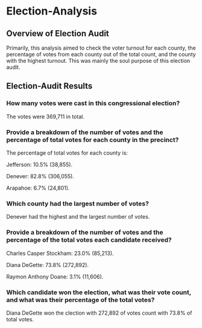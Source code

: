 # Election-Analysis
## Overview of Election Audit
Primarily, this analysis aimed to check the voter turnout for each county, the percentage of votes from each county out of the total count, and the county with the highest turnout. This was mainly the soul purpose of this election audit.
## Election-Audit Results
### How many votes were cast in this congressional election?
The votes were 369,711 in total.
### Provide a breakdown of the number of votes and the percentage of total votes for each county in the precinct?
The percentage of total votes for each county is:

Jefferson: 10.5% (38,855).

Denever: 82.8% (306,055).

Arapahoe: 6.7% (24,801).
### Which county had the largest number of votes? 
Denever had the highest and the largest number of votes. 
### Provide a breakdown of the number of votes and the percentage of the total votes each candidate received?

Charles Casper Stockham: 23.0% (85,213).

Diana DeGette: 73.8% (272,892).

Raymon Anthony Doane: 3.1% (11,606).
### Which candidate won the election, what was their vote count, and what was their percentage of the total votes?
Diana DeGette won the clection  with 272,892 of votes count with 73.8% of total votes. 
